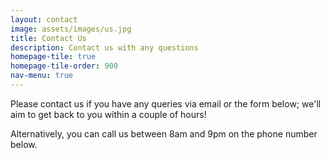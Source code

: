 ```yaml
---
layout: contact
image: assets/images/us.jpg
title: Contact Us
description: Contact us with any questions
homepage-tile: true
homepage-tile-order: 900
nav-menu: true
---
```


Please contact us if you have any queries via email or the form below; we'll aim to get back to you within a couple of hours!

Alternatively, you can call us between 8am and 9pm on the phone number below.
